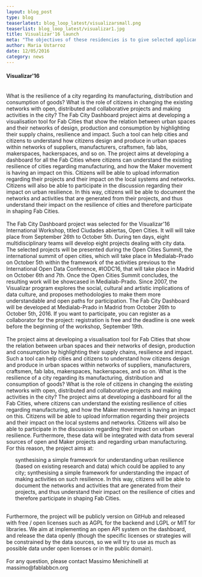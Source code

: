 ```yaml
---
layout: blog_post
type: blog
teaserlatest: blog_loop_latest/visualizarsmall.png
teaserlist: blog_loop_latest/visualizar1.jpg
title: Visualizar'16 launch
meta: "The objectives of these residencies is to give selected applicants sustained access to appropriate traditional and digital workshop and technical support processes to enable participants to develop a project that creatively investigates the potential offered by digital ‘maker’ technologies and to explore how these new processes might integrate with their existing methods and workflows."
author: Maria Ustarroz
date: 12/05/2016
category: news
---
```



<h4>Visualizar'16</h4>
<br>
What is the resilience of a city regarding its manufacturing, distribution and consumption of goods? What is the role of citizens in changing the existing networks with open, distributed and collaborative projects and making activities in the city? The Fab City Dashboard project aims at developing a visualisation tool for Fab Cities that show the relation between urban spaces and their networks of design, production and consumption by highlighting their supply chains, resilience and impact. Such a tool can help cities and citizens to understand how citizens design and produce in urban spaces within networks of suppliers, manufacturers, craftsmen, fab labs, makerspaces, hackerspaces, and so on. The project aims at developing a dashboard for all the Fab Cities where citizens can understand the existing resilience of cities regarding manufacturing, and how the Maker movement is having an impact on this. Citizens will be able to upload information regarding their projects and their impact on the local systems and networks. Citizens will also be able to participate in the discussion regarding their impact on urban resilience. In this way, citizens will be able to document the networks and activities that are generated from their projects, and thus understand their impact on the resilience of cities and therefore participate in shaping Fab Cities.<br>
<br>
The Fab City Dashboard project was selected for the Visualizar'16 International Workshop, titled Ciudades abiertas, Open Cities. It will will take place from September 26th to October 5th. During ten days, eight multidisciplinary teams will develop eight projects dealing with city data. The selected projects will be presented during the Open Cities Summit, the international summit of open cities, which will take place in Medialab-Prado on October 5th within the framework of the activities previous to the International Open Data Conference, #IODC16, that will take place in Madrid on October 6th and 7th. Once the Open Cities Summit concludes, the resulting work will be showcased in Medialab-Prado. Since 2007, the Visualizar program explores the social, cultural and artistic implications of data culture, and proposes methodologies to make them more understandable and open paths for participation.
The Fab City Dashboard will be developed at Medialab-Prado in Madrid from October 26th to October 5th, 2016. If you want to participate, you can register as a collaborator for the project: registration is free and the deadline is one week before the beginning of the workshop, September 19th.<br>
<br>
The project aims at developing a visualisation tool for Fab Cities that show the relation between urban spaces and their networks of design, production and consumption by highlighting their supply chains, resilience and impact. Such a tool can help cities and citizens to understand how citizens design and produce in urban spaces within networks of suppliers, manufacturers, craftsmen, fab labs, makerspaces, hackerspaces, and so on. What is the resilience of a city regarding its manufacturing, distribution and consumption of goods? What is the role of citizens in changing the existing networks with open, distributed and collaborative projects and making activities in the city? The project aims at developing a dashboard for all the Fab Cities, where citizens can understand the existing resilience of cities regarding manufacturing, and how the Maker movement is having an impact on this. Citizens will be able to upload information regarding their projects and their impact on the local systems and networks. Citizens will also be able to participate in the discussion regarding their impact on urban resilience. Furthermore, these data will be integrated with data from several sources of open and Maker projects and regarding urban manufacturing. For this reason, the project aims at:
<ol>
synthesising a simple framework for understanding urban resilience (based on existing research and data) which could be applied to any city;
synthesising a simple framework for understanding the impact of making activities on such resilience. In this way, citizens will be able to document the networks and activities that are generated from their projects, and thus understand their impact on the resilience of cities and therefore participate in shaping Fab Cities.
</ol>
<br>
Furthermore, the project will be publicly version on GitHub and released with free / open licenses such as AGPL for the backend and LGPL or MIT for libraries. We aim at implementing an open API system on the dashboard, and release the data openly (though the specific licenses or strategies will be constrained by the data sources, so we will try to use as much as possible data under open licenses or in the public domain).<br>
<br>
For any question, please contact Massimo Menichinelli at massimo@fablabbcn.org
